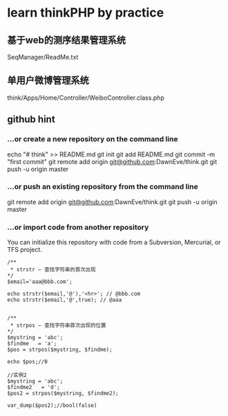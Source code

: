 ﻿# learn thinkPHP by practice  


## 基于web的测序结果管理系统  

SeqManager/ReadMe.txt  




## 单用户微博管理系统  

think/Apps/Home/Controller/WeiboController.class.php  




## github hint  

### …or create a new repository on the command line

echo "# think" >> README.md
git init
git add README.md
git commit -m "first commit"
git remote add origin git@github.com:DawnEve/think.git
git push -u origin master

### …or push an existing repository from the command line

git remote add origin git@github.com:DawnEve/think.git
git push -u origin master

### …or import code from another repository

You can initialize this repository with code from a Subversion, Mercurial, or TFS project.




```
/**
 * strstr — 查找字符串的首次出现
*/
$email='aaa@bbb.com';

echo strstr($email,'@'),'<hr>'; // @bbb.com
echo strstr($email,'@',true); // @aaa


/**
 * strpos — 查找字符串首次出现的位置
*/
$mystring = 'abc';
$findme   = 'a';
$pos = strpos($mystring, $findme);

echo $pos;//0

//实例2
$mystring = 'abc';
$findme2   = 'd';
$pos2 = strpos($mystring, $findme2);

var_dump($pos2);//bool(false)

```

